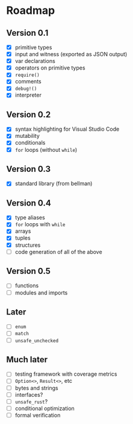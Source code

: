# Roadmap

## Version 0.1

- [x] primitive types 
- [x] input and witness (exported as JSON output)
- [x] var declarations
- [x] operators on primitive types
- [x] `require()`
- [x] comments
- [x] `debug!()`
- [x] interpreter

## Version 0.2

- [x] syntax highlighting for Visual Studio Code
- [x] mutability
- [x] conditionals
- [x] `for` loops (without `while`)

## Version 0.3

- [x] standard library (from bellman)

## Version 0.4

- [x] type aliases
- [x] `for` loops with `while`
- [x] arrays
- [x] tuples
- [x] structures
- [ ] code generation of all of the above

## Version 0.5

- [ ] functions
- [ ] modules and imports

## Later

- [ ] `enum`
- [ ] `match`
- [ ] `unsafe_unchecked`

## Much later

- [ ] testing framework with coverage metrics
- [ ] `Option<>`, `Result<>`, etc
- [ ] bytes and strings
- [ ] interfaces?
- [ ] `unsafe_rust`?
- [ ] conditional optimization
- [ ] formal verification
